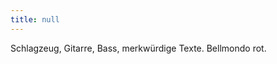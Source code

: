```yaml
---
title: null
---
```


<article class="post h-entry" itemscope itemtype="http://schema.org/BlogPosting" id="main" role="article" aria-label="Content">
  <div class="post-content e-content" itemprop="articleBody">
  <p>Schlagzeug, Gitarre, Bass, merkwürdige Texte. Bellmondo rot.</p>
</article>
